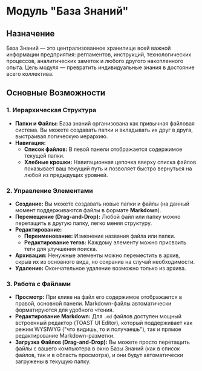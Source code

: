 # Модуль "База Знаний"

## Назначение

База Знаний — это централизованное хранилище всей важной информации предприятия: регламентов, инструкций, технологических процессов, аналитических заметок и любого другого накопленного опыта. Цель модуля — превратить индивидуальные знания в достояние всего коллектива.

## Основные Возможности

### 1. Иерархическая Структура

-   **Папки и Файлы:** База знаний организована как привычная файловая система. Вы можете создавать папки и вкладывать их друг в друга, выстраивая логическую иерархию.
-   **Навигация:**
    -   **Список файлов:** В левой панели отображается содержимое текущей папки.
    -   **Хлебные крошки:** Навигационная цепочка вверху списка файлов показывает ваш текущий путь и позволяет быстро вернуться на любой из предыдущих уровней.

### 2. Управление Элементами

-   **Создание:** Вы можете создавать новые папки и файлы (на данный момент поддерживаются файлы в формате **Markdown**).
-   **Перемещение (Drag-and-Drop):** Любой файл или папку можно перетащить в другую папку, легко меняя структуру.
-   **Редактирование:**
    -   **Переименование:** Изменение названия файла или папки.
    -   **Редактирование тегов:** Каждому элементу можно присвоить теги для улучшения поиска.
-   **Архивация:** Ненужные элементы можно переместить в архив, скрыв их из основного вида, но сохранив на случай необходимости.
-   **Удаление:** Окончательное удаление возможно только из архива.

### 3. Работа с Файлами

-   **Просмотр:** При клике на файл его содержимое отображается в правой, основной панели. Markdown-файлы автоматически форматируются для удобного чтения.
-   **Редактирование Markdown:** Для `.md` файлов доступен мощный встроенный редактор (TOAST UI Editor), который поддерживает как режим WYSIWYG ("что видишь, то и получаешь"), так и прямое редактирование Markdown-разметки.
-   **Загрузка Файлов (Drag-and-Drop):** Вы можете просто перетащить файлы с вашего компьютера в окно Базы Знаний (как в список файлов, так и в область просмотра), и они будут автоматически загружены в текущую папку.